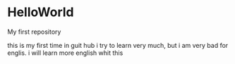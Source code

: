 # HelloWorld
My first repository

this is my first time in guit hub i try to learn very much, but i am very bad for englis. i will learn more english whit this
